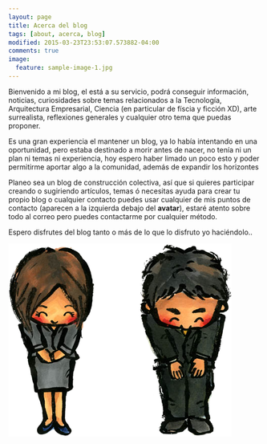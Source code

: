 ```yaml
---
layout: page
title: Acerca del blog
tags: [about, acerca, blog]
modified: 2015-03-23T23:53:07.573882-04:00
comments: true
image:
  feature: sample-image-1.jpg
---
```



Bienvenido a mi blog, el está a su servicio, podrá conseguir información, noticias, curiosidades sobre temas relacionados a la Tecnología, Arquitectura Empresarial, Ciencia (en particular de físcia y ficción XD), arte surrealista, reflexiones generales y cualquier otro tema que puedas proponer.

Es una gran experiencia el mantener un blog, ya lo había intentando en una oportunidad, pero estaba destinado a morir antes de nacer, no tenía ni un plan ni temas ni experiencia, hoy espero haber limado un poco esto y poder permitirme aportar algo a la comunidad, además de expandir los horizontes

Planeo sea un blog de construcción colectiva, así que si quieres participar creando o sugiriendo artículos, temas ó necesitas ayuda para crear tu propio blog o cualquier contacto puedes usar cualquier de mis puntos de contacto (aparecen a la izquierda debajo del **avatar**), estaré atento sobre todo al correo pero puedes contactarme por cualquier método.

Espero disfrutes del blog tanto o más  de lo que lo disfruto yo haciéndolo..

![](/images/Revenrencia.png)